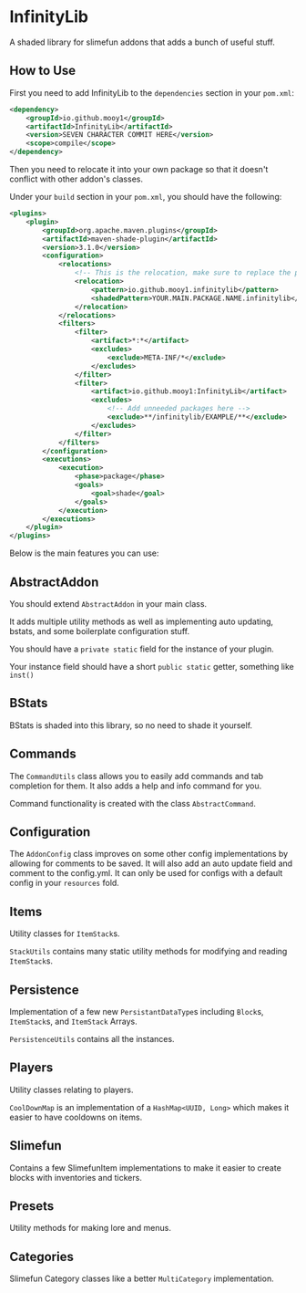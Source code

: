 # InfinityLib
A shaded library for slimefun addons that adds a bunch of useful stuff.

## How to Use
First you need to add InfinityLib to the `dependencies` section in your `pom.xml`:

```xml 
<dependency>
    <groupId>io.github.mooy1</groupId>
    <artifactId>InfinityLib</artifactId>
    <version>SEVEN CHARACTER COMMIT HERE</version>
    <scope>compile</scope>
</dependency>
```

Then you need to relocate it into your own package so that it doesn't conflict with other addon's classes.

Under your `build` section in your `pom.xml`, you should have the following:

```xml
<plugins>
    <plugin>
        <groupId>org.apache.maven.plugins</groupId>
        <artifactId>maven-shade-plugin</artifactId>
        <version>3.1.0</version>
        <configuration>
            <relocations>
                <!-- This is the relocation, make sure to replace the package name -->
                <relocation>
                    <pattern>io.github.mooy1.infinitylib</pattern>
                    <shadedPattern>YOUR.MAIN.PACKAGE.NAME.infinitylib</shadedPattern>
                </relocation>
            </relocations>
            <filters>
                <filter>
                    <artifact>*:*</artifact>
                    <excludes>
                        <exclude>META-INF/*</exclude>
                    </excludes>
                </filter>
                <filter>
                    <artifact>io.github.mooy1:InfinityLib</artifact>
                    <excludes>
                        <!-- Add unneeded packages here -->
                        <exclude>**/infinitylib/EXAMPLE/**</exclude>
                    </excludes>
                </filter>
            </filters>
        </configuration>
        <executions>
            <execution>
                <phase>package</phase>
                <goals>
                    <goal>shade</goal>
                </goals>
            </execution>
        </executions>
    </plugin>
</plugins>
```

Below is the main features you can use:

## AbstractAddon
You should extend `AbstractAddon` in your main class.

It adds multiple utility methods as well as implementing auto updating, bstats, and some boilerplate configuration stuff.

You should have a `private static` field for the instance of your plugin.

Your instance field should have a short `public static` getter, something like `inst()`

## BStats
BStats is shaded into this library, so no need to shade it yourself.

## Commands
The `CommandUtils` class allows you to easily add commands and tab completion for them.
It also adds a help and info command for you.

Command functionality is created with the class `AbstractCommand`.

## Configuration
The `AddonConfig` class improves on some other config implementations by allowing for comments to be saved.
It will also add an auto update field and comment to the config.yml. 
It can only be used for configs with a default config in your `resources` fold.

## Items
Utility classes for `ItemStack`s.

`StackUtils` contains many static utility methods for modifying and reading `ItemStack`s.

## Persistence
Implementation of a few new `PersistantDataType`s including `Block`s, `ItemStack`s, and `ItemStack` Arrays.

`PersistenceUtils` contains all the instances.

## Players
Utility classes relating to players.

`CoolDownMap` is an implementation of a `HashMap<UUID, Long>` which makes it easier to have cooldowns on items.

## Slimefun
Contains a few SlimefunItem implementations to make it easier to create blocks with inventories and tickers.

## Presets
Utility methods for making lore and menus.

## Categories
Slimefun Category classes like a better `MultiCategory` implementation.
